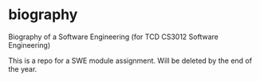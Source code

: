 # biography
Biography of a Software Engineering (for TCD CS3012 Software Engineering)

This is a repo for a SWE module assignment.
Will be deleted by the end of the year.
